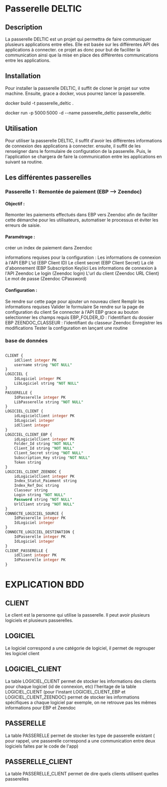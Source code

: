 # Passerelle DELTIC

## Description
La passerelle DELTIC est un projet qui permettra de faire communiquer plusieurs applications entre elles. Elle est basée sur les différentes API des applications à connecter. ce projet as donc pour but de faciliter la communication ainsi que la mise en place des différentes communications entre les applications.

## Installation
Pour installer la passerelle DELTIC, il suffit de cloner le projet sur votre machine. Ensuite, grace a docker, vous pourrez lancer la passerelle.

docker build -t passerelle_deltic .

docker run -p 5000:5000 -d --name passerelle_deltic passerelle_deltic

## Utilisation
Pour utiliser la passerelle DELTIC, il suffit d'avoir les différentes informations de connexion des applications à connecter. ensuite, il suffit de les renseigner dans le formulaire de configuration de la passerelle. Puis, le l'application se chargera de faire la communication entre les applications en suivant sa routine.

## Les différentes passerelles
### Passerelle 1 : Remontée de paiement (EBP --> Zeendoc)

#### Objectif :
Remonter les paiements effectués dans EBP vers Zeendoc afin de faciliter cette démarche pour les utilisateurs, automatiser le processus et éviter les erreurs de saisie.


#### Paramétrage  :
créer un index de paiement dans Zeendoc

informations requises pour la configuration :
Les informations de connexion à l'API EBP
L'id (EBP Client ID)
Le client secret (EBP Client Secret)
La clé d'abonnement (EBP Subscription Key)ici
Les informations de connexion à l'API Zeendoc
Le login (Zeendoc login)
L'url du client (Zeendoc URL Client)
Le mot de passe (Zeendoc CPassword)

#### Configuration :
Se rendre sur cette page pour ajouter un nouveau client
Remplir les informations requises
Valider le formulaire
Se rendre sur la page de configuration du client
Se connecter à l'API EBP grace au bouton
selectionner les champs requis
EBP_FOLDER_ID : l'identifiant du dossier EBP
ZEENDOC_CLASSEUR : l'identifiant du classeur Zeendoc
Enregistrer les modifications
Tester la configuration en lançant une routine

### base de données

```sql

CLIENT {
    idClient integer PK
    username string "NOT NULL"
}
LOGICIEL {
    IdLogiciel integer PK
    LibLogiciel string "NOT NULL"
}
PASSERELLE {
    IdPasserelle integer PK
    LibPasserelle string "NOT NULL"
}
LOGICIEL_CLIENT {
    idLogicielClient integer PK
    IdLogiciel integer
    idClient integer
}
LOGICIEL_CLIENT_EBP {
    idLogicielClient integer PK
    Folder_Id string "NOT NULL"
    Client_Id string "NOT NULL"
    Client_Secret string "NOT NULL"
    Subscription_Key string "NOT NULL"
    Token string
}
LOGICIEL_CLIENT_ZEENDOC {
    idLogicielClient integer PK
    Index_Statut_Paiement string
    Index_Ref_Doc string
    Classeur string
    Login string "NOT NULL"
    Password string "NOT NULL"
    UrlClient string "NOT NULL"
}
CONNECTE_LOGICIEL_SOURCE {
    IdPasserelle integer PK
    IdLogiciel integer
}
CONNECTE_LOGICIEL_DESTINATION {
    IdPasserelle integer PK
    IdLogiciel integer
}
CLIENT_PASSERELLE {
    idClient integer PK
    IdPasserelle integer PK
}

```




# EXPLICATION BDD

## CLIENT
Le client est la personne qui utilise la passerelle. Il peut avoir plusieurs logiciels et plusieurs passerelles.

## LOGICIEL
Le logiciel correspond a une catégorie de logiciel, il permet de regrouper les logiciel client

## LOGICIEL_CLIENT
La table LOGICIEL_CLIENT permet de stocker les informations des clients pour chaque logiciel (id de connexion, etc)
l'heritage de la table LOGICIEL_CLIENT (pour l'instant LOGICIEL_CLIENT_EBP et LOGICIEL_CLIENT_ZEENDOC) permet de stocker les informations spécifiques a chaque logiciel par exemple, on ne retrouve pas les mêmes informations pour EBP et Zeendoc

## PASSERELLE
La table PASSERELLE permet de stocker les type de passerelle existant ( pour rappel, une passerelle correspond a une communication entre deux logiciels faites par le code de l'app)

## PASSERELLE_CLIENT
La table PASSERELLE_CLIENT permet de dire quels clients utilisent quelles passerelles


